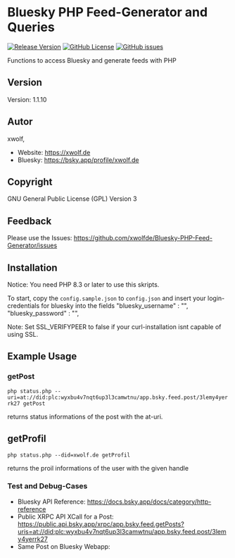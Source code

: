 # Bluesky PHP Feed-Generator and Queries

[![Release Version](https://img.shields.io/github/v/release/xwolfde/Bluesky-PHP-Feed-Generator?label=Release+Version)](https://github.com/xwolfde/Bluesky-PHP-Feed-Generator/releases/) [![GitHub License](https://img.shields.io/github/license/xwolfde/Bluesky-PHP-Feed-Generator?label=Lizenz)](https://github.com/xwolfde/Bluesky-PHP-Feed-Generator/blob/main/LICENSE) [![GitHub issues](https://img.shields.io/github/issues/xwolfde/Bluesky-PHP-Feed-Generator)](https://github.com/xwolfde/Bluesky-PHP-Feed-Generator/issues)

Functions to access Bluesky and generate feeds with PHP

## Version

Version: 1.1.10

## Autor 

xwolf, 
- Website: https://xwolf.de
- Bluesky: https://bsky.app/profile/xwolf.de

## Copyright

GNU General Public License (GPL) Version 3


## Feedback

Please use the Issues:
 https://github.com/xwolfde/Bluesky-PHP-Feed-Generator/issues


## Installation

Notice: You need PHP 8.3 or later to use this skripts.

To start, copy the `config.sample.json` to `config.json` and insert your login-credentials for bluesky into the fields
    "bluesky_username" : "",
    "bluesky_password" : "",

Note: Set SSL_VERIFYPEER to false if your curl-installation isnt capable of using SSL.


## Example Usage

### getPost

`php status.php --uri=at://did:plc:wyxbu4v7nqt6up3l3camwtnu/app.bsky.feed.post/3lemy4yerrk27 getPost`

returns status informations of the post with the at-uri.

## getProfil

`php status.php --did=xwolf.de getProfil`

returns the proil informations of the user with the given handle



### Test and Debug-Cases

* Bluesky API Reference: https://docs.bsky.app/docs/category/http-reference
* Public XRPC API XCall for a Post: https://public.api.bsky.app/xrpc/app.bsky.feed.getPosts?uris=at://did:plc:wyxbu4v7nqt6up3l3camwtnu/app.bsky.feed.post/3lemy4yerrk27
* Same Post on Bluesky Webapp: 

